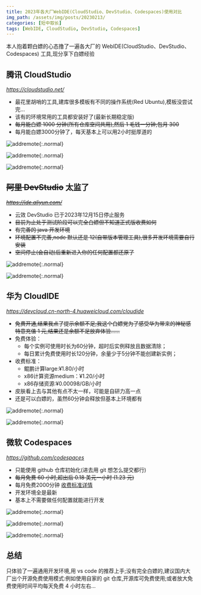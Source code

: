 ```yaml
---
title: 2023年各大厂WebIDE(CloudStudio、DevStudio、Codespaces)使用对比
img_path: /assets/img/posts/20230213/
categories: [短中取长]
tags: [WebIDE, CloudStudio, DevStudio, Codespaces]
---
```


本人抱着颗白嫖的心态撸了一遍各大厂的 WebIDE(CloudStudio、DevStudio、Codespaces) 工具,现分享下白嫖经验

## 腾讯 CloudStudio

_<https://cloudstudio.net/>_

- 最花里胡哨的工具,建库很多模板有不同的操作系统(Red Ubuntu),模板没尝试完...
- 该有的环境常用的工具都安装好了(最新长期稳定版)
- ~~每月能白嫖 1000 分钟(所有仓库空间共用),然后 1 毛钱一分钟;包月 300~~
- 每月能白嫖3000分钟了，每天基本上可以用2小时挺厚道的

![addremote](cloudstudio-index.webp){:.normal}

![addremote](cloudstudio-code.webp){:.normal}

![addremote](cloudstudio-cost.webp){:.normal}

## ~~阿里 DevStudio~~ 太监了

_~~<https://ide.aliyun.com/>~~_

- 云效 DevStudio 已于2023年12月15日停止服务
- ~~目前为止处于测试阶段可以完全白嫖但不知道正式版收费如何~~
- ~~有完善的 java 开发环境~~
- ~~环境配置不完善,node 默认还是 12(自带版本管理工具),很多开发环境需要自行安装~~
- ~~空间停止(会自动)后重新进入你的任何配置都还原了~~

![addremote](devstudio-index.webp){:.normal}

![addremote](devstudio-code.webp){:.normal}

## 华为 CloudIDE

_<https://devcloud.cn-north-4.huaweicloud.com/cloudide>_

- ~~免费开通,结果我点了提示余额不足;我这个白嫖党为了感受华为带来的神秘感特意充值 1 元,结果还是余额不足放弃体验......~~
- 免费体验：
    * 每个实例可使用时长为60分钟，超时后实例释放且数据清除；
    * 每日累计免费使用时长120分钟，余量少于5分钟不能创建新实例；
- 收费标准：
    * 鲲鹏计算large:¥1.80/小时
    * x86计算资源medium：¥1.20/小时
    * x86存储资源:¥0.00098/GB/小时
- 皮肤看上去与其他有点不太一样，可能是自研力高一点
- 还是可以白嫖的，虽然60分钟会释放但基本上环境都有

![addremote](cloudide.webp){:.normal}

![addremote](cloudide-index.webp){:.normal}

## 微软 Codespaces

_<https://github.com/codespaces>_

- 只能使用 github 仓库初始化(进去用 git 想怎么提交都行)
- ~~每月免费 60 小时,超出后 0.18 美元一小时 (1.23 元)~~
- 每月免费2000分钟 [收费标准详情](https://docs.github.com/en/billing/managing-billing-for-github-actions/about-billing-for-github-actions)
- 开发环境全是最新
- 基本上不需要做任何配置就能进行开发

![addremote](codespaces-index.webp){:.normal}

![addremote](codespaces-code.webp){:.normal}

![addremote](codespaces-cost.webp){:.normal}

## 总结

只体验了一遍通用开发环境,用 vs code 的推荐上手;没有完全白嫖的,建议国内大厂出个开源免费使用模式:例如使用自家的 git 仓库,开源库可免费使用;或者放大免费使用时间平均每天免费 4 小时左右...
